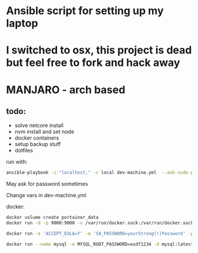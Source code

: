 # Ansible script for setting up my laptop
# I switched to osx, this project is dead but feel free to fork and hack away
# MANJARO - arch based
## todo:
  - solve netcore install
  - nvm install and set node
  - docker containers
  - setup backup stuff
  - dotfiles

run with:
```bash
ansible-playbook -i "localhost," -c local dev-machine.yml  --ask-sudo-pass
```

May ask for password sometimes

Change vars in dev-machine.yml

docker:

```bash
docker volume create portainer_data
docker run -d -p 9000:9000 -v /var/run/docker.sock:/var/run/docker.sock -v portainer_data:/data portainer/portainer
```

```bash
docker run -e 'ACCEPT_EULA=Y' -e 'SA_PASSWORD=yourStrong(!)Password' -p 1433:1433 -d microsoft/mssql-server-linux:latest
```

```bash
docker run --name mysql -e MYSQL_ROOT_PASSWORD=asdf1234 -d mysql:latest
```
